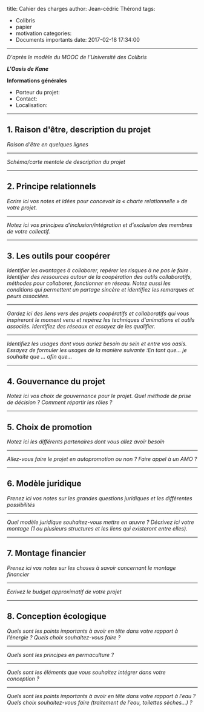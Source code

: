 title: Cahier des charges
author: Jean-cédric Thérond
tags:
  - Colibris
  - papier
  - motivation
categories:
  - Documents importants
date: 2017-02-18 17:34:00
---
_D'après le modèle du MOOC de l'Université des Colibris_

___L'Oasis de Kane___

<!-- toc -->
<!-- more -->

__Informations générales__
- Porteur du projet: 
- Contact:
- Localisation:

---
## 1. Raison d'être, description du projet
_Raison d'être en quelques lignes_

---
_Schéma/carte mentale de description du projet_

---
## 2. Principe relationnels
_Ecrire ici vos notes et idées pour concevoir la « charte relationnelle » de votre projet._

---
_Notez ici vos principes d’inclusion/intégration et d’exclusion des membres de votre collectif._

---
## 3. Les outils pour coopérer
_Identifier les avantages à collaborer, repérer les risques à ne pas le faire . Identifier des ressources autour de la coopération des outils collaboratifs, méthodes pour collaborer, fonctionner en réseau. Notez aussi  les conditions qui permettent un partage sincère et identifiez les remarques et peurs associées._

---
_Gardez ici des liens vers des projets coopératifs et collaboratifs qui vous inspireront le moment venu et repérez les techniques d'animations et outils associés. Identifiez des réseaux et essayez de les qualifier._

---
_Identifiez les usages dont vous auriez besoin au sein et entre vos oasis. Essayez de formuler les usages de la manière suivante :En tant que... je souhaite que ... afin que..._

---
## 4. Gouvernance du projet
_Notez ici vos choix de gouvernance pour le projet. 
Quel méthode de prise de décision ? Comment répartir les rôles ?_

---
## 5. Choix de promotion
_Notez ici les différents partenaires dont vous allez avoir besoin_

---
_Allez-vous faire le projet en autopromotion ou non ? Faire appel à un AMO ?_

---
## 6. Modèle juridique
_Prenez ici vos notes sur les grandes questions juridiques et les différentes possibilités_

---
_Quel modèle juridique souhaitez-vous mettre en œuvre ? Décrivez ici votre montage (1 ou plusieurs structures et les liens qui existeront entre elles)._

---
## 7. Montage financier
_Prenez ici vos notes sur les choses à savoir concernant le montage financier_

---
_Ecrivez le budget approximatif de votre projet_

---
## 8. Conception écologique
_Quels sont les points importants à avoir en tête dans votre rapport à l’énergie ? Quels choix souhaitez-vous faire ?_

---
_Quels sont les principes en permaculture ?_

---
_Quels sont les éléments que vous souhaitez intégrer dans votre conception ?_

---
_Quels sont les points importants à avoir en tête dans votre rapport à l’eau ? Quels choix souhaitez-vous faire (traitement de l’eau, toilettes sèches…) ?_